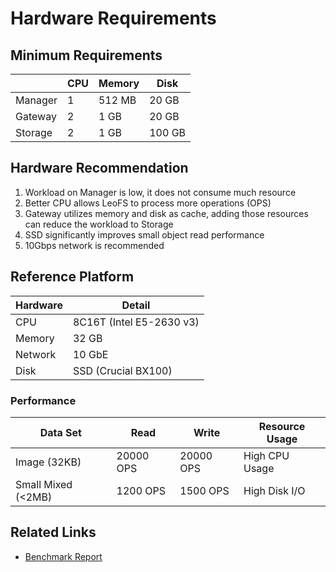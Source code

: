 # Hardware Requirements
## Minimum Requirements

|         | CPU | Memory | Disk   |
|---------|-----|--------|--------|
| Manager |  1  | 512 MB | 20 GB  |
| Gateway |  2  | 1 GB   | 20 GB  |
| Storage |  2  | 1 GB   | 100 GB |

## Hardware Recommendation
1. Workload on Manager is low, it does not consume much resource
2. Better CPU allows LeoFS to process more operations (OPS)
3. Gateway utilizes memory and disk as cache, adding those resources can reduce the workload to Storage
4. SSD significantly improves small object read performance
5. 10Gbps network is recommended

## Reference Platform
| Hardware | Detail                   |
|----------|--------------------------|
| CPU      | 8C16T (Intel E5-2630 v3) |
| Memory   | 32 GB                    |
| Network  | 10 GbE                   |
| Disk     | SSD (Crucial BX100)      |

### Performance
| Data Set           | Read      | Write     | Resource Usage |
|--------------------|-----------|-----------|----------------|
| Image (32KB)       | 20000 OPS | 20000 OPS | High CPU Usage |
| Small Mixed (<2MB) | 1200 OPS  | 1500 OPS  | High Disk I/O  |

## Related Links
- [Benchmark Report](https://github.com/leo-project/notes/tree/master/leofs/benchmark/leofs)
